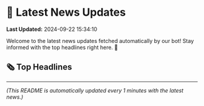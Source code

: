 # 📰 Latest News Updates
**Last Updated:** 2024-09-22 15:34:10

Welcome to the latest news updates fetched automatically by our bot! Stay informed with the top headlines right here. 🚀

## 🗞️ Top Headlines

---
*(This README is automatically updated every 1 minutes with the latest news.)*
